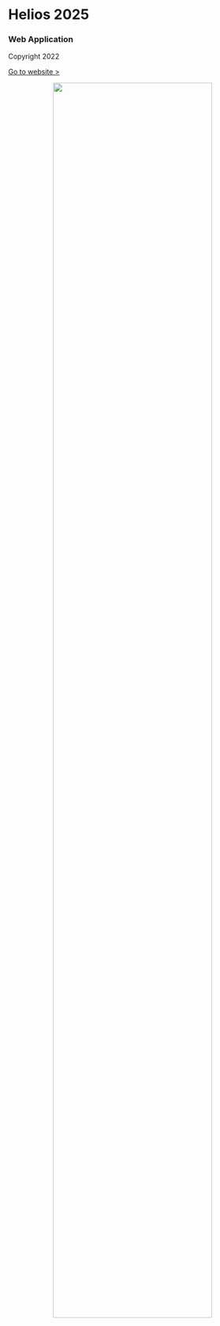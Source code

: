 # Helios 2025
### Web Application
Copyright 2022

[Go to website >](https://marxvimhelios.netlify.com)


<p align="center" width="100%">
    <img width="80%" src="https://media.giphy.com/media/3oKIPjU7oV84GBK3KM/giphy.gif">
</p>

